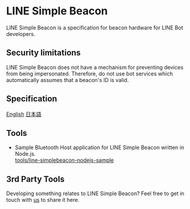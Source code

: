# LINE Simple Beacon

LINE Simple Beacon is a specification for beacon hardware for LINE Bot developers.

## Security limitations

LINE Simple Beacon does not have a mechanism for preventing devices from being impersonated. Therefore, do not use bot services which automatically assumes that a beacon's ID is valid.

## Specification

[English](README.en.md)
[日本語](README.ja.md)

## Tools

* Sample Bluetooth Host application for LINE Simple Beacon written in Node.js.<br/>
  [tools/line-simplebeacon-nodejs-sample](tools/line-simplebeacon-nodejs-sample)

## 3rd Party Tools

Developing something relates to LINE Simple Beacon? Feel free to get in touch with [us](<mailto:dl_developer_relations@linecorp.com>) to share it here.
